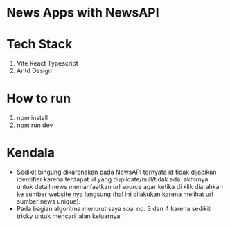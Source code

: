 # News Apps with NewsAPI

# Tech Stack
1. Vite React Typescript
2. Antd Design
# How to run
1. npm install
2. npm run dev
# Kendala
- Sedikit bingung dikarenakan pada NewsAPI ternyata id tidak dijadikan identifier karena terdapat id yang duplicate/null/tidak ada. akhirnya untuk detail news memanfaatkan url source agar ketika di klik diarahkan ke sumber website nya langsung (hal ini dilakukan karena melihat url sumber news unique).
- Pada bagian algoritma menurut saya soal no. 3 dan 4 karena sedikit tricky untuk mencari jalan keluarnya.
